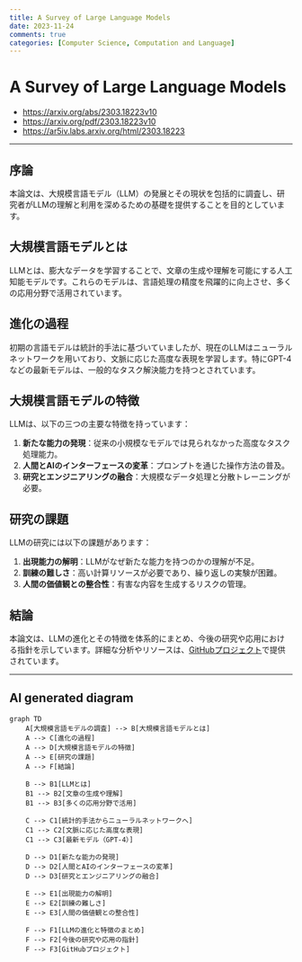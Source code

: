 ```yaml
---
title: A Survey of Large Language Models
date: 2023-11-24
comments: true
categories: [Computer Science, Computation and Language]
---
```


# A Survey of Large Language Models
- <https://arxiv.org/abs/2303.18223v10>
- <https://arxiv.org/pdf/2303.18223v10>
- <https://ar5iv.labs.arxiv.org/html/2303.18223>

---
## 序論
本論文は、大規模言語モデル（LLM）の発展とその現状を包括的に調査し、研究者がLLMの理解と利用を深めるための基礎を提供することを目的としています。

## 大規模言語モデルとは
LLMとは、膨大なデータを学習することで、文章の生成や理解を可能にする人工知能モデルです。これらのモデルは、言語処理の精度を飛躍的に向上させ、多くの応用分野で活用されています。

## 進化の過程
初期の言語モデルは統計的手法に基づいていましたが、現在のLLMはニューラルネットワークを用いており、文脈に応じた高度な表現を学習します。特にGPT-4などの最新モデルは、一般的なタスク解決能力を持つとされています。

## 大規模言語モデルの特徴
LLMは、以下の三つの主要な特徴を持っています：
1. **新たな能力の発現**：従来の小規模なモデルでは見られなかった高度なタスク処理能力。
2. **人間とAIのインターフェースの変革**：プロンプトを通じた操作方法の普及。
3. **研究とエンジニアリングの融合**：大規模なデータ処理と分散トレーニングが必要。

## 研究の課題
LLMの研究には以下の課題があります：
1. **出現能力の解明**：LLMがなぜ新たな能力を持つのかの理解が不足。
2. **訓練の難しさ**：高い計算リソースが必要であり、繰り返しの実験が困難。
3. **人間の価値観との整合性**：有害な内容を生成するリスクの管理。

## 結論
本論文は、LLMの進化とその特徴を体系的にまとめ、今後の研究や応用における指針を示しています。詳細な分析やリソースは、[GitHubプロジェクト](https://github.com/RUCAIBox/LLMSurvey)で提供されています。

---
## AI generated diagram
```mermaid
graph TD
    A[大規模言語モデルの調査] --> B[大規模言語モデルとは]
    A --> C[進化の過程]
    A --> D[大規模言語モデルの特徴]
    A --> E[研究の課題]
    A --> F[結論]

    B --> B1[LLMとは]
    B1 --> B2[文章の生成や理解]
    B1 --> B3[多くの応用分野で活用]

    C --> C1[統計的手法からニューラルネットワークへ]
    C1 --> C2[文脈に応じた高度な表現]
    C1 --> C3[最新モデル（GPT-4）]

    D --> D1[新たな能力の発現]
    D --> D2[人間とAIのインターフェースの変革]
    D --> D3[研究とエンジニアリングの融合]

    E --> E1[出現能力の解明]
    E --> E2[訓練の難しさ]
    E --> E3[人間の価値観との整合性]

    F --> F1[LLMの進化と特徴のまとめ]
    F --> F2[今後の研究や応用の指針]
    F --> F3[GitHubプロジェクト]
```

